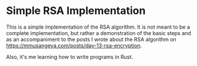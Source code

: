 # Simple RSA Implementation
This is a simple implementation of the RSA algorithm. 
It is not meant to be a complete implementation, but rather a demonstration of the basic steps and as
an accompaniment to the posts I wrote about the RSA algorithm on https://mmusangeya.com/posts/day-13-rsa-encryption.

Also, it's me learning how to write programs in Rust.
